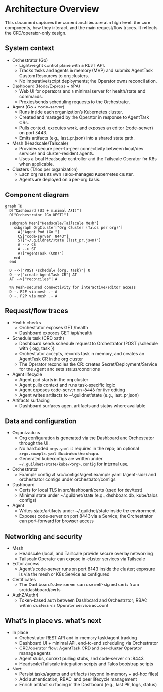 # Architecture Overview

This document captures the current architecture at a high level: the core components, how they interact, and the main request/flow traces. It reflects the CRD/operator-only design.

## System context

- Orchestrator (Go)
  - Lightweight control plane with a REST API.
  - Tracks tasks and agents in memory (MVP) and submits AgentTask Custom Resources to org clusters.
  - No imperative/script deployments; the Operator owns reconciliation.
- Dashboard (Node/Express + SPA)
  - Web UI for operators and a minimal server for health/state and commands.
  - Proxies/sends scheduling requests to the Orchestrator.
- Agent (Go + code-server)
  - Runs inside each organization’s Kubernetes cluster.
  - Created and managed by the Operator in response to AgentTask CRs.
  - Pulls context, executes work, and exposes an editor (code-server) on port 8443.
  - Emits artifacts (e.g., last_pr.json) into a shared state path.
- Mesh (Headscale/Tailscale)
  - Provides secure peer-to-peer connectivity between local/dev services and cluster-resident agents.
  - Uses a local Headscale controller and the Tailscale Operator for K8s when applicable.
- Clusters (Talos per organization)
  - Each org has its own Talos-managed Kubernetes cluster.
  - Agents are deployed on a per-org basis.

## Component diagram

```mermaid
graph TD
  D["Dashboard (UI + minimal API)"]
  O["Orchestrator (Go REST)"]

  subgraph Mesh["Headscale/Tailscale Mesh"]
    subgraph OrgCluster["Org Cluster (Talos per org)"]
      A["Agent Pod (Go)"]
      CS["code-server :8443"]
      ST["~/.guildnet/state (last_pr.json)"]
      A --> CS
      A --> ST
      AT["AgentTask (CRD)"]
    end
  end

  D -->|"POST /schedule {org, task}"| O
  O -->|"create AgentTask CR"| AT
  AT -->|"reconciles"| A

  %% Mesh-secured connectivity for interactive/editor access
  D -. P2P via mesh .- A
  O -. P2P via mesh .- A
```

## Request/flow traces

- Health checks
  - Orchestrator exposes GET /health
  - Dashboard exposes GET /api/health
- Schedule task (CRD path)
  - Dashboard sends schedule request to Orchestrator (POST /schedule with { org, task })
  - Orchestrator accepts, records task in memory, and creates an AgentTask CR in the org cluster
  - The Operator reconciles the CR: creates Secret/Deployment/Service for the Agent and sets status/conditions
- Agent lifecycle
  - Agent pod starts in the org cluster
  - Agent pulls context and runs task-specific logic
  - Agent exposes code-server on :8443 for live editing
  - Agent writes artifacts to ~/.guildnet/state (e.g., last_pr.json)
- Artifacts surfacing
  - Dashboard surfaces agent artifacts and status where available

## Data and configuration

- Organizations
  - Org configuration is generated via the Dashboard and Orchestrator through the UI.
  - No hardcoded `orgs.yaml` is required in the repo; an optional `orgs.example.yaml` illustrates the shape.
  - Generated kubeconfigs are written under `~/.guildnet/state/kube/<org>.config` for internal use.
- Orchestrator
  - Example config at src/configs/agent.example.yaml (agent-side) and orchestrator configs under orchestrator/configs
- Dashboard
  - Certs for local TLS in src/dashboard/certs (used for dev/test)
  - Minimal state under ~/.guildnet/state (e.g., dashboard.db, kube/talos configs)
- Agent
  - Writes state/artifacts under ~/.guildnet/state inside the environment
  - Exposes code-server on port 8443 via a Service; the Orchestrator can port-forward for browser access

## Networking and security

- Mesh
  - Headscale (local) and Tailscale provide secure overlay networking
  - Tailscale Operator can expose in-cluster services via Tailscale
- Editor access
  - Agent’s code-server runs on port 8443 inside the cluster; exposure is via the mesh or K8s Service as configured
- Certificates
  - The Dashboard’s dev server can use self-signed certs from src/dashboard/certs
- AuthZ/AuthN
  - Token-based auth between Dashboard and Orchestrator; RBAC within clusters via Operator service account

## What’s in place vs. what’s next

- In place
  - Orchestrator REST API and in-memory task/agent tracking
  - Dashboard UI + minimal API, end-to-end scheduling via Orchestrator
  - CRD/operator flow: AgentTask CRD and per-cluster Operator manage agents
  - Agent stubs, context pulling stubs, and code-server on :8443
  - Headscale/Tailscale integration scripts and Talos bootstrap scripts
- Next
  - Persist tasks/agents and artifacts (beyond in-memory + ad-hoc files)
  - Add authentication, RBAC, and peer lifecycle management
  - Enrich artifact surfacing in the Dashboard (e.g., last PR, logs, status)

```

```
